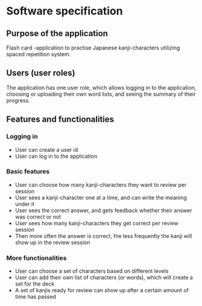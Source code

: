 # Software specification

## Purpose of the application 
Flash card -application to practise Japanese kanji-characters utilizing spaced repetition system.

## Users (user roles)
The application has one user role, which allows logging in to the application, choosing or uploading their own word lists, and seeing the summary of their progress. 

## Features and functionalities

### Logging in 
- User can create a user id
- User can log in to the application

### Basic features
- User can choose how many kanji-characters they want to review per session
- User sees a kanji-character one at a time, and can write the meaning under it
- User sees the correct answer, and gets feedback whether their answer was correct or not
- User sees how many kanji-characters they get correct per review session
- Then more often the answer is correct, the less frequently the kanji will show up in the review session


### More functionalities
- User can choose a set of characters based on different levels
- User can add their own list of characters (or words), which will create a set for the deck
- A set of kanjis ready for review can show up after a certain amount of time has passed

